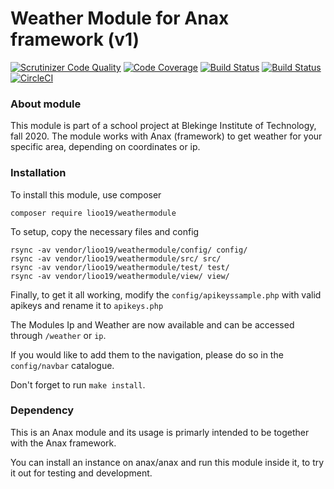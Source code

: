 # Weather Module for Anax framework (v1)
[![Scrutinizer Code Quality](https://scrutinizer-ci.com/g/Lioo19/weathermodule/badges/quality-score.png?b=master)](https://scrutinizer-ci.com/g/Lioo19/weathermodule/?branch=master)
[![Code Coverage](https://scrutinizer-ci.com/g/Lioo19/weathermodule/badges/coverage.png?b=master)](https://scrutinizer-ci.com/g/Lioo19/weathermodule/?branch=master)
[![Build Status](https://scrutinizer-ci.com/g/Lioo19/weathermodule/badges/build.png?b=master)](https://scrutinizer-ci.com/g/Lioo19/weathermodule/build-status/master)
[![Build Status](https://travis-ci.org/Lioo19/weathermodule.svg?branch=master)](https://travis-ci.org/Lioo19/weathermodule)
[![CircleCI](https://circleci.com/gh/circleci/circleci-docs.svg?style=svg)](https://circleci.com/gh/lioo19/weathermodule)


### About module
This module is part of a school project at Blekinge Institute of Technology, fall 2020.
The module works with Anax (framework) to get weather for your specific area, depending on coordinates or ip.

### Installation
To install this module, use composer

`composer require lioo19/weathermodule`

To setup, copy the necessary files and config

```
rsync -av vendor/lioo19/weathermodule/config/ config/
rsync -av vendor/lioo19/weathermodule/src/ src/
rsync -av vendor/lioo19/weathermodule/test/ test/
rsync -av vendor/lioo19/weathermodule/view/ view/
```

Finally, to get it all working, modify the `config/apikeyssample.php` with valid apikeys and rename it to `apikeys.php`

The Modules Ip and Weather are now available and can be accessed through `/weather` or `ip`.

If you would like to add them to the navigation, please do so in the `config/navbar` catalogue.

Don't forget to run `make install`.

### Dependency
This is an Anax module and its usage is primarly intended to be together with the Anax framework.

You can install an instance on anax/anax and run this module inside it, to try it out for testing and development.
